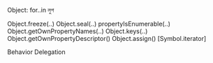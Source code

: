 

Object: for..in লুপ

Object.freeze(..)
Object.seal(..)
propertyIsEnumerable(..)
Object.getOwnPropertyNames(..)
Object.keys(..)
Object.getOwnPropertyDescriptor()
Object.assign()
[Symbol.iterator]



Behavior Delegation